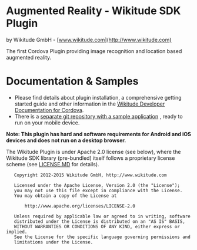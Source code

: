 # Augmented Reality - Wikitude SDK Plugin
by Wikitude GmbH - [www.wikitude.com](http://www.wikitude.com)

The first Cordova Plugin providing image recognition and location based augmented reality.

# Documentation & Samples
- Please find details about plugin installation, a comprehensive getting started guide and other information in the [Wikitude Developer Documentation for Cordova](http://www.wikitude.com/developer/documentation/phonegap).
- There is a [separate git repository with a sample application](https://github.com/Wikitude/wikitude-phonegap-samples) , ready to run on your mobile device.


**Note: This plugin has hard and software requirements for Android and iOS devices and does not run on a desktop browser.**

The Wikitude Plugin is under Apache 2.0 license (see below), where the Wikitude SDK library (pre-bundled) itself follows a proprietary license scheme (see [LICENSE.MD](LICENSE.MD) for details).


``` 
   Copyright 2012-2015 Wikitude GmbH, http://www.wikitude.com

   Licensed under the Apache License, Version 2.0 (the "License");
   you may not use this file except in compliance with the License.
   You may obtain a copy of the License at

       http://www.apache.org/licenses/LICENSE-2.0

   Unless required by applicable law or agreed to in writing, software
   distributed under the License is distributed on an "AS IS" BASIS,
   WITHOUT WARRANTIES OR CONDITIONS OF ANY KIND, either express or implied.
   See the License for the specific language governing permissions and
   limitations under the License.
``` 
